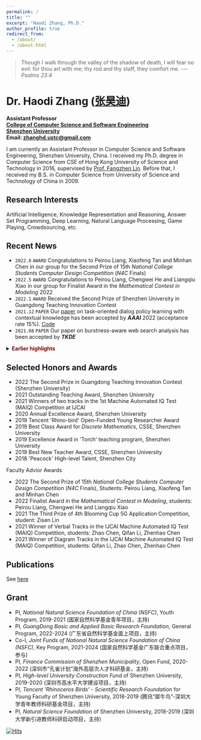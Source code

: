 ```yaml
---
permalink: /
title: ""
excerpt: "Haodi Zhang, Ph.D."
author_profile: true
redirect_from: 
  - /about/
  - /about.html
---
```



> Though I walk through the valley of the shadow of  death, I will fear no evil: for thou art with me; thy rod and thy staff, they comfort me. ---<cite>Psalms 23:4</cite>


Dr. Haodi Zhang ([张昊迪](https://csse.szu.edu.cn/pages/user/index?id=792))
======
**Assistant Professor**<br>
**[College of Computer Science and Software Engineering](http://csse.szu.edu.cn/)**<br>
**[Shenzhen University](https://www.szu.edu.cn/)**<br>
**Email: [zhanghd.ustc@gmail.com](mailto:zhanghd.ustc@gmail.com)**



I am currently an Assistant Professor in Computer Science and Software Engineering, Shenzhen University, China. 
I received my Ph.D. degree in Computer Science from  CSE of Hong Kong University of Science and Technology in 2016, supervised by [Prof. Fangzhen Lin](https://www.cse.ust.hk/admin/people/faculty/profile/flin). Before that, I received my B.S. in Computer Science from University of Science and Technology of China in 2009.

Research Interests
------
Artificial Intelligence, Knowledge Representation and Reasoning, Answer Set Programming, Deep Learning, Natural Language Processing, Game Playing, Crowdsourcing, etc.

Recent News
------
* `2022.8` `AWARD` Congratulations to Peirou Liang, Xiaofeng Tan and Minhan Chen in our group for the Second Prize of 15th _National College Students Computer Design Competition_ (_N4C_ Finals)
* `2022.5` `AWARD` Congratulations to Peirou Liang, Chengwei He and Liangqiu Xiao in our group for Finalist Award in the _Mathematical Contest in Modeling_ 2022
* `2022.1` `AWARD` Received the Second Prize of Shenzhen University in Guangdong Teaching Innovation Contest
* `2021.12` `PAPER` Our [paper](https://ojs.aaai.org/index.php/AAAI/article/view/21421) on task-oriented dialog policy learning with contextual knowledge has been accepted by _**AAAI**_ 2022 (acceptance rate 15%). <a href="https://github.com/ResearchGroupHdZhang/DPL_AAAI22">Code</a>
* `2021.08` `PAPER` Our paper on burstness-aware web search analysis has been accepted by _**TKDE**_ 
<details markdown=1>
  <summary markdown="span"><span style="color:maroon"><b>Earlier highlights</b></span></summary>
  
  * `2021.07` `SERVICE` Invited to serve as a distinguished supervisor for HKUST One Million Dollar Entrepreneurship [Competition](https://mp.weixin.qq.com/s/XFbXyrjN7QriaaXtfsDwzQ)
  * `2021.06` `SERVICE` Invited to serve as a local chair for [_EAI ICECI 2021_](https://iceci-conference.eai-conferences.org/2021/call-for-papers/)
  * `2021.05` `PAPER` Our [paper](https://ieeexplore.ieee.org/abstract/document/9428574) on crowd-aided best path selection has been accepted by _**TKDE**_ 
  * `2021.04` `AWARD` Received the Outstanding Teaching Award of Shenzhen University
  * `2021.01` `AWARD` We won the 1st places of two tracks in the first Machine Automated IQ (MAIQ) Test Challenge at _IJCAI_
  * `2021.01` `PAPER` Our [paper](https://link.springer.com/chapter/10.1007%2F978-3-030-73194-6_33) on adversarial driving style representation learning has been accepted by _**DASFAA**_
  * `2020.12` `TALK` Invited to give a talk entitled "_Leveraging Human Intelligence in Machine Learning for NLP_" on the _1st Macau Symposium on Linguistics_, Macau University, Dec. 13, 2020
  * `2020.11` `SERVICE` Invited to serve as a Senior Program Committee member for _IJCAI_ 2021
  * `2020.09` `PAPER` Our [paper](https://ieeexplore.ieee.org/document/9210063) on cleaning uncertainty with crowdingsourcing has been accepted by _**TKDE**_
  * `2020.08-11` `SERVICE` Invited to serve on Program Committee of _AAAI_ 2021, _EMNLP_ 2021, _NeurIPS_ 2021, and _ACL/IJCNLP_ 2021
  * `2019.10` `PAPER` Our paper on deep learning in game playing has been accepted by _**AAAI**_ 2020
  * `2019.08` `SERVICE` Invited to serve on Program Committee of _AAAI_ 2020, _IJCAI_ 2020
  * `2018.11` `PAPER` Our paper on IQ tests for machine intelligence has been accepted by _**IJCAI**_ 2019
  * `2018.10` `SERVICE` Invited to serve on Program Committee of _AAAI_ 2019, _IJCAI_ 2019
</details>

Selected Honors and Awards
------
* 2022 The Second Prize in Guangdong Teaching Innovation Contest (Shenzhen University)
* 2021 Outstanding Teaching Award, Shenzhen University
* 2021 Winners of two tracks in the 1st Machine Automated IQ Test (MAIQ) Competition at IJCAI 
* 2020 Annual Excellence Award, Shenzhen University
* 2019 Tencent 'Rhino-bird' Open-Funded Young Researcher Award
* 2019 Best Class Award for _Discrete Mathematics_, CSSE, Shenzhen University
* 2019 Excellence Award in 'Torch' teaching program, Shenzhen University
* 2019 Best New Teacher Award, CSSE, Shenzhen University
* 2018 'Peacock' High-level Talent, Shenzhen City

Faculty Advior Awards
* 2022 The Second Prize of 15th _National College Students Computer Design Competition_ (_N4C_ Finals), Students: Peirou Liang, Xiaofeng Tan and Minhan Chen
* 2022 Finalist Award in the _Mathematical Contest in Modeling_, students: Peirou Liang, Chengwei He and Liangqiu Xiao 
* 2021 The Third Prize of 4th Blooming Cup 5G Application Competition, student: Zisen Lin
* 2021 Winner of Verbal Tracks in the IJCAI Machine Automated IQ Test (MAIQ) Competition, students: Zhao Chen, Qifan Li, Zhenhao Chen
* 2021 Winner of Diagram Tracks in the IJCAI Machine Automated IQ Test (MAIQ) Competition, students: Qifan Li, Zhao Chen, Zhenhao Chen

Publications
-----
See [here](publications#publist)


Grant
------
* PI, _National Natural Science Foundation of China (NSFC)_, Youth Program, 2019-2021 (国家自然科学基金青年项目，主持)
* PI, _GuangDong Basic and Applied Basic Research Foundation_, General Program, 2022-2024 (广东省自然科学基金面上项目，主持)
* Co-I, _Joint Funds of National Natural Science Foundation of China (NSFC)_, Key Program, 2021-2024 (国家自然科学基金广东联合重点项目，参与)
* PI, _Finance Commission of Shenzhen Municipality_, Open Fund, 2020-2022 (深圳市“孔雀计划”海外高层次人才科研基金，主持)
* PI, _High-level University Construction Fund_ of Shenzhen University, 2019-2020 (深圳市高水平大学建设项目，主持)
* PI, _Tencent 'Rhinoceros Birds' - Scientific Research Foundation_ for Young Faculty of Shenzhen University, 2018-2019 (腾讯“犀牛鸟”-深圳大学青年教师科研基金项目，主持)
* PI, _Natural Science Foundation_ of Shenzhen University, 2018-2019 (深圳大学新引进教师科研启动项目，主持)



[![Hits](https://hits.seeyoufarm.com/api/count/incr/badge.svg?url=https%3A%2F%2Fhdzhangust.github.io&count_bg=%2379C83D&title_bg=%23555555&icon=postwoman.svg&icon_color=%23E7E7E7&title=visitors&edge_flat=false)](https://hits.seeyoufarm.com)



